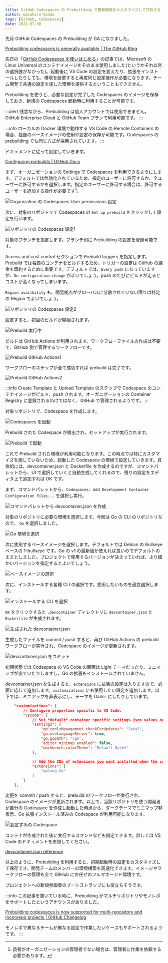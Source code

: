 ```yaml
---
title: GitHub Codespaces の Prebuilding で開発環境をカスタマイズして共有する
author: masahiro-kondo
tags: [GitHub, Codespaces]
date: 2022-07-30
---
```


先月 GitHub Codespaces の Prebuilding が GA になりました。

[Prebuilding codespaces is generally available | The GitHub Blog](https://github.blog/2022-06-15-prebuilding-codespaces-is-generally-available/)

先日の「[GitHub Codespaces を使いはじめる](/blogs/2022/05/18/start-using-codespaces/)」の記事では、Microsoft の Linux Universal のコンテナイメージをそのまま使用しました(というかそれ以外の選択肢がなかった)。起動後に VS Code の設定を変えたり、拡張をインストールしたりしても、環境を破棄すると再度同じ設定操作が必要になります。チーム開発で共通の設定を施した環境を提供するということもできません。

Prebuilding を使うと、必要な設定が完了した Codespaces のイメージを保存しておき、新規の Codespaces 起動時に利用することが可能です。

:::alert
残念ながら、Prebuilding は個人アカウントでは使用できません。GitHub Enterprise Cloud と GitHub Team プランで利用可能です。
:::

:::info
ローカルの Docker 環境で動作する VS Code の Remote Containers の場合、独自のベースイメージの使用や設定の保存が可能です。Codespaces の prebuilding でも同じ方式が採用されています。
:::

ドキュメントに従って設定していきます。

[Configuring prebuilds | GitHub Docs](https://docs.github.com/en/codespaces/prebuilding-your-codespaces/configuring-prebuilds)

まず、オーガニゼーションの Settings で Codespaces を利用できるようにします。デフォルトでは無効化されているため、指定のユーザーに許可するか、全ユーザーに許可するかを選択します。指定のユーザーに許可する場合は、許可するユーザーを追加する操作が必要です[^1]。

[^1]: 読者がオーガニゼーションの管理者でない場合は、管理者に作業を依頼する必要があります。

![Organization の Codespaces User permissions 設定](https://i.gyazo.com/934aaaa39ba7993170a8d1fc2d95bc1a.png)

次に、対象のリポジトリで Codespaces の `Set up prebuild` をクリックして設定を行います。

![リポジトリの Codespaces 設定1](https://i.gyazo.com/e1c3a9f6819eabe1cb71e3140bff0a35.png)

対象のブランチを指定します。ブランチ別に Prebuilding の設定を登録可能です。

Access and cost control セクションで Prebuild triggers を指定します。Prebuild では独自のコンテナをビルドするため、トリガーの設定は GitHub の課金を節約するために重要です。デフォルトでは、`Every push` になっていますが、`On configuration change` がよいでしょう。push のたびにビルドが走るとコストが高くなってしまいます。

`Region availbility` も、開発拠点がグローバルに分散されていない限りは特定の Region でよいでしょう。

![リポジトリの Codespaces 設定2](https://i.gyazo.com/2d851b1c45407e74577caac28db457e3.png)

設定すると、初回のビルドが開始されます。

![Prebuild 実行中](https://i.gyazo.com/8d1db5d3018679a16c0704132fcf10fd.png)

ビルドは GitHub Actions が利用されます。ワークフローファイルの作成は不要で、GitHub 側で管理するワークフローです。

![Prebuild GitHub Actions1](https://i.gyazo.com/a42a0017701f5878c34bacddb04b41a1.png)

ワークフローのステップが全て成功すれば prebuild は完了です。

![Prebuild GitHub Actions2](https://i.gyazo.com/9202189c757594f25adfefd42687c016.png)

:::info
Create Template と Upload Template のステップで Codespace のコンテナイメージがビルド、push されます。オーガニゼーションの Container Registry に登録されるわけではなく、GitHub で管理されるようです。
:::

対象リポジトリで、Codespace を作成します。

![Codespaces を起動](https://i.gyazo.com/643961f93168b9fbe0834390dd83971f.png)

Prebuild された Codespace が検出され、セットアップが実行されます。

![Prebuild で起動](https://i.gyazo.com/b262cfb65e3e29d3f06af23839287429.png)

これで Prebuild された環境が利用可能になります。この時点では特にカスタマイズを施していないため、起動した Codespace の環境で設定していきます。具体的には、devcontainer.json と Dockerfile を作成するのですが、コマンドパレットから、UI で選択していくと自動生成してくれるので、残りの設定をエディタ上で追加すれば OK です。

まず、コマンドパレットから、`Codespaces: Add Development Container Configuration Files...` を選択し実行。

![コマンドパレットから devcontainer.json を作成](https://i.gyazo.com/144e41be711e61ad7f069fd4c49a0123.png)

対象のリポジトリに必要な環境を選択します。今回は Go の CLI のリポジトリなので、 `Go` を選択しました。

![Go 環境を選択](https://i.gyazo.com/6998c2b377e7091fbb75ac36ce21bb97.png)

次に使用するベースイメージを選択します。デフォルトでは Debian の Bullseye ベースの 1-bullseye です。Go の v1 の最新版が使えれば良いのでデフォルトのままとしました。プロジェクトで使用するバージョンが決まっていれば、より細かいバージョンを指定するとよいでしょう。

![ベースイメージの選択](https://i.gyazo.com/56fd852ca6fc900c6a93f4ac8d9df840.png)

次に、インストールする各種 CLI の選択です。使用したいものを適宜選択します。

![インストールする CLI を選択](https://i.gyazo.com/2a427463fdcabaeab15ec19f022670ab.png)

`OK` をクリックすると `.devcontainer` ディレクトリに `devcontainer.json` と `Dockerfile` が生成されます。

![生成された devcontainer.json](https://i.gyazo.com/e5b81c80add6308239266f8e0b0d6359.png)

生成したファイルを commit / push すると、再び GitHub Actions の prebuild ワークフローが実行され、Codespace のイメージが更新されます。

![devcontainer.json をコミット](https://i.gyazo.com/a95650d420bc327784551b0d3fa646ef.png)

初期状態では Codespace の VS Code の画面は Light テーマだったり、ミニマップが出ていたりしますし、Go の拡張もインストールされていません。

devcontainer.json を生成すると、`extensions` に拡張の設定は入りますので、必要に応じて追加します。`customizations` にも使用したい設定を追加します。以下では、ミニアップを非表示にし、テーマを Dark+ にしたりしています。

```json
	"customizations": {
		// Configure properties specific to VS Code.
		"vscode": {
			// Set *default* container specific settings.json values on container create.
			"settings": { 
				"go.toolsManagement.checkForUpdates": "local",
				"go.useLanguageServer": true,
				"go.gopath": "/go",
				"editor.minimap.enabled": false,
				"workbench.colorTheme": "Default Dark+"
			},
			
			// Add the IDs of extensions you want installed when the container is created.
			"extensions": [
				"golang.Go"
			]
		}
	},
```

変更を commit / push すると、prebuild のワークフローが実行され、Codespace のイメージが更新されます。以上で、当該リポジトリを使う開発者が自分の Codespace を作成し起動した時点から、ダークテーマでミニマップ非表示、Go 拡張インストール済みの Codespace が利用可能になります。

![設定ずみの Codespace](https://i.gyazo.com/c79947a24d503934a30fcb78c3ae613c.png)

コンテナが作成された後に実行するコマンドなども指定できます。詳しくは VS Code のドキュメントを参照してください。

[devcontainer.json reference](https://code.visualstudio.com/docs/remote/devcontainerjson-reference)

以上のように、Prebuilding を利用すると、初期起動時の設定をカスタマイズして保存でき、開発チームのメンバーの環境構築を高速化できます。イメージやワークフローの管理も全て GitHub にお任せのフルマネージド環境です。

プロジェクトへの新規参画者のブートストラップにも役立ちそうです。

:::info
この記事を書いている時に、Prebuilding がマルチリポジトリやモノレポをサポートしたというアナウンスがありました。

[Prebuilding codespaces is now supported for multi-repository and monorepo projects | GitHub Changelog](https://github.blog/changelog/2022-07-28-prebuilding-codespaces-is-now-supported-for-multi-repository-and-monorepo-projects/)

モノレポで異なるチームが異なる設定で作業したいケースもサポートされるようです。
:::
